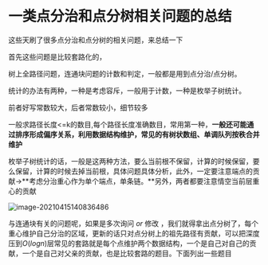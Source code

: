 # 一类点分治和点分树相关问题的总结

这些天刷了很多点分治和点分树的相关问题，来总结一下

首先这些问题是比较套路化的，

树上全路径问题，连通块问题的计数和判定，一般都是用到点分治/点分树。

统计的办法有两种，一种是考虑容斥，一般用于计数，一种是枚举子树统计。

前者好写常数较大，后者常数较小，细节较多

一般求路径长度<=k的数目,每个路径长度准确数目，常用第一种，**一般还可能通过排序形成偏序关系，利用数据结构维护，常见的有树状数组、单调队列按秩合并维护**

枚举子树统计的话，一般是这两种方法，要么当前根不保留，计算的时候保留，要么保留，计算的时候去掉当前根，具体问题具体分析，此外，一定要注意端点的贡献->**考虑分治重心作为单个端点，单条链。**另外，两者都要注意情空当前层重心的贡献

![image-20210415140836486](C:\Users\98753\AppData\Roaming\Typora\typora-user-images\image-20210415140836486.png)

与连通块有关的问题呢，如果是多次询问 $or$ 修改 ，我们就得拿出点分树了，每个重心维护自己分治的区域，更新的话只对点分树上的祖先路径有贡献，可以把深度压到$O(logn)$层常见的套路就是每个点维护两个数据结构，一个是自己对自己的贡献，一个是自己对父亲的贡献，也是比较套路的题目。下面列出一些题目